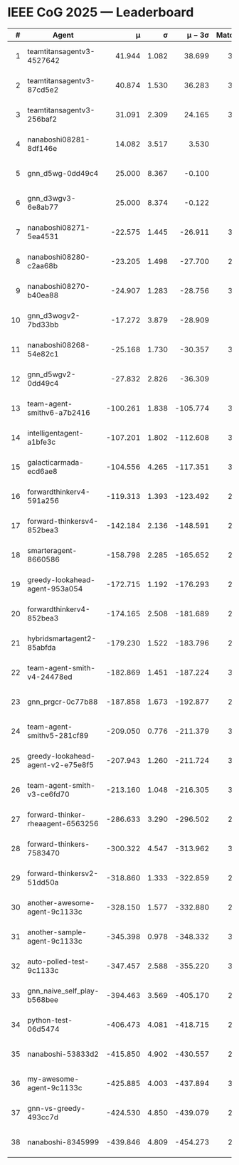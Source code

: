 # IEEE CoG 2025 — Leaderboard

| # | Agent | μ | σ | μ − 3σ | Matches | Updated |
|---:|---|---:|---:|---:|---:|---|
| 1 | teamtitansagentv3-4527642 | 41.944 | 1.082 | 38.699 | 3300 | 2025-08-29 10:43 |
| 2 | teamtitansagentv3-87cd5e2 | 40.874 | 1.530 | 36.283 | 3140 | 2025-08-29 10:43 |
| 3 | teamtitansagentv3-256baf2 | 31.091 | 2.309 | 24.165 | 3260 | 2025-08-29 10:43 |
| 4 | nanaboshi08281-8df146e | 14.082 | 3.517 | 3.530 | 70 | 2025-08-29 10:43 |
| 5 | gnn_d5wg-0dd49c4 | 25.000 | 8.367 | -0.100 | 80 | 2025-08-29 10:43 |
| 6 | gnn_d3wgv3-6e8ab77 | 25.000 | 8.374 | -0.122 | 98 | 2025-08-29 10:43 |
| 7 | nanaboshi08271-5ea4531 | -22.575 | 1.445 | -26.911 | 3640 | 2025-08-29 10:43 |
| 8 | nanaboshi08280-c2aa68b | -23.205 | 1.498 | -27.700 | 2920 | 2025-08-29 10:43 |
| 9 | nanaboshi08270-b40ea88 | -24.907 | 1.283 | -28.756 | 3460 | 2025-08-29 10:43 |
| 10 | gnn_d3wogv2-7bd33bb | -17.272 | 3.879 | -28.909 | 108 | 2025-08-29 10:43 |
| 11 | nanaboshi08268-54e82c1 | -25.168 | 1.730 | -30.357 | 3220 | 2025-08-29 10:43 |
| 12 | gnn_d5wgv2-0dd49c4 | -27.832 | 2.826 | -36.309 | 100 | 2025-08-29 10:43 |
| 13 | team-agent-smithv6-a7b2416 | -100.261 | 1.838 | -105.774 | 3500 | 2025-08-29 10:43 |
| 14 | intelligentagent-a1bfe3c | -107.201 | 1.802 | -112.608 | 3134 | 2025-08-29 10:43 |
| 15 | galacticarmada-ecd6ae8 | -104.556 | 4.265 | -117.351 | 3200 | 2025-08-29 10:43 |
| 16 | forwardthinkerv4-591a256 | -119.313 | 1.393 | -123.492 | 2901 | 2025-08-29 10:43 |
| 17 | forward-thinkersv4-852bea3 | -142.184 | 2.136 | -148.591 | 2579 | 2025-08-29 10:43 |
| 18 | smarteragent-8660586 | -158.798 | 2.285 | -165.652 | 2629 | 2025-08-29 10:43 |
| 19 | greedy-lookahead-agent-953a054 | -172.715 | 1.192 | -176.293 | 2914 | 2025-08-29 10:43 |
| 20 | forwardthinkerv4-852bea3 | -174.165 | 2.508 | -181.689 | 2408 | 2025-08-29 10:43 |
| 21 | hybridsmartagent2-85abfda | -179.230 | 1.522 | -183.796 | 2959 | 2025-08-29 10:43 |
| 22 | team-agent-smith-v4-24478ed | -182.869 | 1.451 | -187.224 | 3098 | 2025-08-29 10:43 |
| 23 | gnn_prgcr-0c77b88 | -187.858 | 1.673 | -192.877 | 2990 | 2025-08-29 10:43 |
| 24 | team-agent-smithv5-281cf89 | -209.050 | 0.776 | -211.379 | 3280 | 2025-08-29 10:43 |
| 25 | greedy-lookahead-agent-v2-e75e8f5 | -207.943 | 1.260 | -211.724 | 3066 | 2025-08-29 10:43 |
| 26 | team-agent-smith-v3-ce6fd70 | -213.160 | 1.048 | -216.305 | 3698 | 2025-08-29 10:43 |
| 27 | forward-thinker-rheaagent-6563256 | -286.633 | 3.290 | -296.502 | 2922 | 2025-08-29 10:43 |
| 28 | forward-thinkers-7583470 | -300.322 | 4.547 | -313.962 | 3220 | 2025-08-29 10:43 |
| 29 | forward-thinkersv2-51dd50a | -318.860 | 1.333 | -322.859 | 2962 | 2025-08-29 10:43 |
| 30 | another-awesome-agent-9c1133c | -328.150 | 1.577 | -332.880 | 2940 | 2025-08-29 10:43 |
| 31 | another-sample-agent-9c1133c | -345.398 | 0.978 | -348.332 | 3380 | 2025-08-29 10:43 |
| 32 | auto-polled-test-9c1133c | -347.457 | 2.588 | -355.220 | 3400 | 2025-08-29 10:43 |
| 33 | gnn_naive_self_play-b568bee | -394.463 | 3.569 | -405.170 | 2660 | 2025-08-29 10:43 |
| 34 | python-test-06d5474 | -406.473 | 4.081 | -418.715 | 2970 | 2025-08-29 10:43 |
| 35 | nanaboshi-53833d2 | -415.850 | 4.902 | -430.557 | 2520 | 2025-08-29 10:43 |
| 36 | my-awesome-agent-9c1133c | -425.885 | 4.003 | -437.894 | 3380 | 2025-08-29 10:43 |
| 37 | gnn-vs-greedy-493cc7d | -424.530 | 4.850 | -439.079 | 2320 | 2025-08-29 10:43 |
| 38 | nanaboshi-8345999 | -439.846 | 4.809 | -454.273 | 2660 | 2025-08-29 10:43 |
